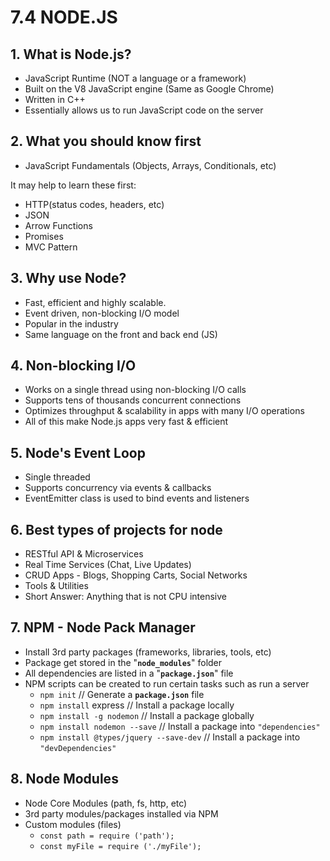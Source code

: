 # 7.4 NODE.JS

## 1. What is Node.js?

* JavaScript Runtime \(NOT a language or a framework\)
* Built on the V8 JavaScript engine \(Same as Google Chrome\)
* Written in C++
* Essentially allows us to run JavaScript code on the server

## 2. What you should know first

* JavaScript Fundamentals \(Objects, Arrays, Conditionals, etc\)

It may help to learn these first:

* HTTP\(status codes, headers, etc\)
* JSON
* Arrow Functions
* Promises
* MVC Pattern

## 3. Why use Node?

* Fast, efficient and highly scalable.
* Event driven, non-blocking I/O model
* Popular in the industry
* Same language on the front and back end \(JS\)

## 4. Non-blocking I/O

* Works on a single thread using non-blocking I/O calls
* Supports tens of thousands concurrent connections
* Optimizes throughput & scalability in apps with many I/O operations
* All of this make Node.js apps very fast & efficient

## 5. Node's Event Loop

* Single threaded
* Supports concurrency via events & callbacks
* EventEmitter class is used to bind events and listeners

## 6. Best types of projects for node

* RESTful API & Microservices
* Real Time Services \(Chat, Live Updates\)
* CRUD Apps - Blogs, Shopping Carts, Social Networks
* Tools & Utilities
* Short Answer: Anything that is not CPU intensive

## 7. NPM - Node Pack Manager

* Install 3rd party packages \(frameworks, libraries, tools, etc\)
* Package get stored in the "**`node_modules`**" folder
* All dependencies are listed in a "**`package.json`**" file
* NPM scripts can be created to run certain tasks such as run a server
  * `npm init` // Generate a **`package.json`** file
  * `npm install` express // Install a package locally
  * `npm install -g nodemon` // Install a package globally
  * `npm install nodemon --save` // Install a package into `"dependencies"`
  * `npm install @types/jquery --save-dev` // Install a package into `"devDependencies"`

## 8. Node Modules

* Node Core Modules \(path, fs, http, etc\)
* 3rd party modules/packages installed via NPM
* Custom modules \(files\)
  * `const path = require ('path');`
  * `const myFile = require ('./myFile');`

